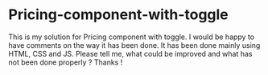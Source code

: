 # Pricing-component-with-toggle
This is my solution for Pricing component with toggle. I would be happy to have comments on the way it has been done. It has been done mainly using HTML, CSS and JS. Please tell me, what could be improved and what has not been done properly ? Thanks !
